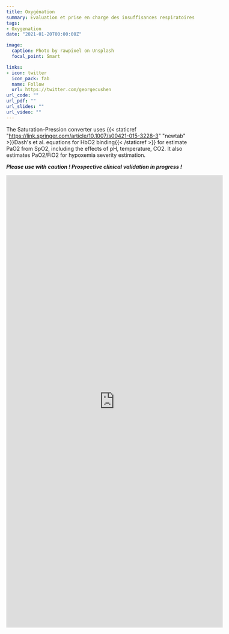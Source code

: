 ```yaml
---
title: Oxygénation
summary: Evaluation et prise en charge des insuffisances respiratoires hypoxémiques en urgence
tags:
- Oxygenation
date: "2021-01-20T00:00:00Z"

image:
  caption: Photo by rawpixel on Unsplash
  focal_point: Smart

links:
- icon: twitter
  icon_pack: fab
  name: Follow
  url: https://twitter.com/georgecushen
url_code: ""
url_pdf: ""
url_slides: ""
url_video: ""
---
```


The Saturation-Pression converter uses {{< staticref "https://link.springer.com/article/10.1007/s00421-015-3228-3" "newtab" >}}Dash's et al. equations for HbO2 binding{{< /staticref >}} for estimate PaO2 from SpO2, including the effects of pH, temperature, CO2. It also estimates PaO2/FiO2 for hypoxemia severity estimation.

***Please use with caution ! Prospective clinical validation in progress !***

<iframe src="https://pierre-catoire.shinyapps.io/sao2pao2converter/" width="576" height="1200" scrolling="yes" frameborder="0" webkitallowfullscreen mozallowfullscreen allowfullscreen ></iframe>
